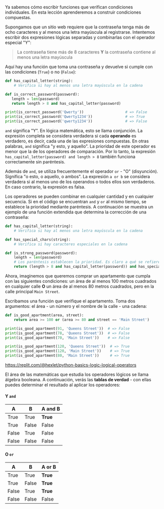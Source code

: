 
Ya sabemos cómo escribir funciones que verifican condiciones individuales. En esta lección aprenderemos a construir condiciones compuestas.

Supongamos que un sitio web requiere que la contraseña tenga más de ocho caracteres y al menos una letra mayúscula al registrarse. Intentemos escribir dos expresiones lógicas separadas y combinarlas con el operador especial "Y":

> La contraseña tiene más de 8 caracteres **Y** la contraseña contiene al menos una letra mayúscula

Aquí hay una función que toma una contraseña y devuelve si cumple con las condiciones (`True`) o no (`False`):

```python
def has_capital_letter(string):
    # Verifica si hay al menos una letra mayúscula en la cadena

def is_correct_password(password):
   length = len(password)
   return length > 8 and has_capital_letter(password)

print(is_correct_password('Qwerty'))                   # => False
print(is_correct_password('Qwerty1234'))               # => True
print(is_correct_password('qwerty1234'))               # => False
```

`and` significa "Y". En lógica matemática, esto se llama conjunción. La expresión completa se considera verdadera si cada **operando** es verdadero, es decir, cada una de las expresiones compuestas. En otras palabras, `and` significa "y esto, y aquello". La prioridad de este operador es menor que la de los operadores de comparación. Por lo tanto, la expresión `has_capital_letter(password) and length > 8` también funciona correctamente sin paréntesis.

Además de `and`, se utiliza frecuentemente el operador `or` - "O" (disyunción). Significa "o esto, o aquello, o ambos". La expresión `a or b` se considera verdadera si al menos uno de los operandos o todos ellos son verdaderos. En caso contrario, la expresión es falsa.

Los operadores se pueden combinar en cualquier cantidad y en cualquier secuencia. Si en el código se encuentran `and` y `or` al mismo tiempo, se establece la prioridad mediante paréntesis. A continuación se muestra un ejemplo de una función extendida que determina la corrección de una contraseña:

```python
def has_capital_letter(string):
    # Verifica si hay al menos una letra mayúscula en la cadena

def has_special_chars(string):
    # Verifica si hay caracteres especiales en la cadena

def is_strong_password(password):
    length = len(password)
    # Los paréntesis establecen la prioridad. Es claro a qué se refiere cada uno.
    return (length > 8 and has_capital_letter(password)) and has_special_chars(password)
```

Ahora, imaginemos que queremos comprar un apartamento que cumpla con las siguientes condiciones: un área de al menos 100 metros cuadrados en cualquier calle **O** un área de al menos 80 metros cuadrados, pero en la calle principal `Main Street`.

Escribamos una función que verifique el apartamento. Toma dos argumentos: el área - un número y el nombre de la calle - una cadena:

```python
def is_good_apartment(area, street):
    return area >= 100 or (area >= 80 and street == 'Main Street')

print(is_good_apartment(91, 'Queens Street'))  # => False
print(is_good_apartment(78, 'Queens Street'))  # => False
print(is_good_apartment(70, 'Main Street'))    # => False

print(is_good_apartment(120, 'Queens Street'))  # => True
print(is_good_apartment(120, 'Main Street'))    # => True
print(is_good_apartment(80, 'Main Street'))     # => True
```

https://replit.com/@hexlet/python-basics-logic-logical-operators

El área de las matemáticas que estudia los operadores lógicos se llama álgebra booleana. A continuación, verás las **tablas de verdad** - con ellas puedes determinar el resultado al aplicar los operadores:

#### Y `and`

| A     | B     | A and B  |
| ----- | ----- | -------  |
| True  | True  | **True** |
| True  | False | False    |
| False | True  | False    |
| False | False | False    |

#### O `or`

| A     | B     | A or B   |
| ----- | ----- | -------- |
| True  | True  | **True** |
| True  | False | **True** |
| False | True  | **True** |
| False | False | False    |
